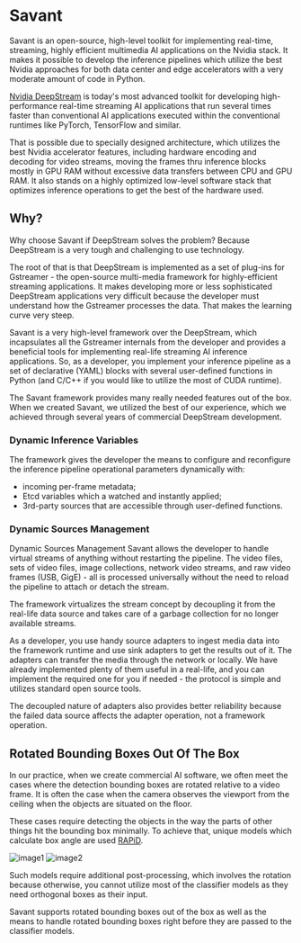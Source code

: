 # Savant

Savant is an open-source, high-level toolkit for implementing real-time, streaming, highly efficient multimedia AI applications on the Nvidia stack. It makes it possible to develop the inference pipelines which utilize the best Nvidia approaches for both data center and edge accelerators with a very moderate amount of code in Python.

[Nvidia DeepStream](https://developer.nvidia.com/deepstream-sdk) is today's most advanced toolkit for developing high-performance real-time streaming AI applications that run several times faster than conventional AI applications executed within the conventional runtimes like PyTorch, TensorFlow and similar. 

That is possible due to specially designed architecture, which utilizes the best Nvidia accelerator features, including hardware encoding and decoding for video streams, moving the frames thru inference blocks mostly in GPU RAM without excessive data transfers between CPU and GPU RAM. It also stands on a highly optimized low-level software stack that optimizes inference operations to get the best of the hardware used.

## Why?

Why choose Savant if DeepStream solves the problem? Because DeepStream is a very tough and challenging to use technology.

The root of that is that DeepStream is implemented as a set of plug-ins for Gstreamer - the open-source multi-media framework for highly-efficient streaming applications. It makes developing more or less sophisticated DeepStream applications very difficult because the developer must understand how the Gstreamer processes the data. That makes the learning curve very steep.

Savant is a very high-level framework over the DeepStream, which incapsulates all the Gstreamer internals from the developer and provides a beneficial tools for implementing real-life streaming AI inference applications. So, as a developer, you implement your inference pipeline as a set of declarative (YAML) blocks with several user-defined functions in Python (and C/C++ if you would like to utilize the most of CUDA runtime).

The Savant framework provides many really needed features out of the box. When we created Savant, we utilized the best of our experience, which we achieved through several years of commercial DeepStream development.

### Dynamic Inference Variables

The framework gives the developer the means to configure and reconfigure the inference pipeline operational parameters dynamically with:
- incoming per-frame metadata;
- Etcd variables which a watched and instantly applied;
- 3rd-party sources that are accessible through user-defined functions.

### Dynamic Sources Management

Dynamic Sources Management
Savant allows the developer to handle virtual streams of anything without restarting the pipeline. The video files, sets of video files, image collections, network video streams, and raw video frames (USB, GigE) - all is processed universally without the need to reload the pipeline to attach or detach the stream. 

The framework virtualizes the stream concept by decoupling it from the real-life data source and takes care of a garbage collection for no longer available streams.

As a developer, you use handy source adapters to ingest media data into the framework runtime and use sink adapters to get the results out of it. The adapters can transfer the media through the network or locally. We have already implemented plenty of them useful in a real-life, and you can implement the required one for you if needed - the protocol is simple and utilizes standard open source tools.

The decoupled nature of adapters also provides better reliability because the failed data source affects the adapter operation, not a framework operation.

## Rotated Bounding Boxes Out Of The Box

In our practice, when we create commercial AI software, we often meet the cases where the detection bounding boxes are rotated relative to a video frame. It is often the case when the camera observes the viewport from the ceiling when the objects are situated on the floor. 

These cases require detecting the objects in the way the parts of other things hit the bounding box minimally. To achieve that, unique models which calculate box angle are used [RAPiD](https://vip.bu.edu/projects/vsns/cossy/fisheye/rapid/).

![image1](https://vip.bu.edu/files/2020/05/Edge_teaser_w_count.gif) ![image2](https://vip.bu.edu/files/2020/05/RAPiD_1024_Crowd_exhibition_w_count.gif)

Such models require additional post-processing, which involves the rotation because otherwise, you cannot utilize most of the classifier models as they need orthogonal boxes as their input.

Savant supports rotated bounding boxes out of the box as well as the means to handle rotated bounding boxes right before they are passed to the classifier models.
